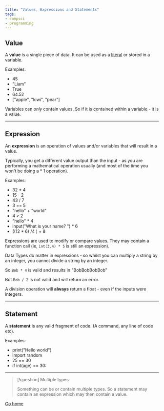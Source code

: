 ```yaml
---
title: "Values, Expressions and Statements"
tags:
- compsci
- programming
---
```



## Value
A **value** is a single piece of data.  It can be used as a [literal](sixth/CompSci/Programming/LiteralsVariablesConstants) or stored in a variable.

Examples:

- 45
- "Liam"
- True
- 64.52
- ["apple", "kiwi", "pear"]

Variables can *only* contain values. So if it is contained within a variable - it is a value.

---
## Expression
An **expression** is an operation of values and/or variables that will result in a value.

Typically, you get a different value output than the input - as you are performing a mathematical operation usually (and most of the time you won't  be doing a * 1 operation).

Examples:

- 32 * 4
- 15 - 2
- 43 / 7
- 3 == 5
- "hello" + "world"
- 4 > 2
- "hello" * 4
- input("What is your name? ") * 6
- ((12 * 6) /4 ) + 8

Expressions are used to modify or compare values. They may contain a function call (ie, `int(3.4) * 5` is still an expression).

Data Types do matter in expressions - so whilst you can multiply a string by an integer, you cannot divide a string by an integer.

So `Bob * 4` is valid and results in "BobBobBobBob"

But `Bob / 2` is not valid and will return an error.

A division operation will **always** return a float - even if the inputs were integers.

---
## Statement
A **statement** is any valid fragment of code. (A command, any line of code etc).

Examples:

- print("Hello world")
- import random
- 25 == 30
- if int(age) == 30:




---
> [!question] Multiple types 
>
>Something can be or contain multiple types. So a statement may contain an expression which may then contain a value.

[Go home](/)